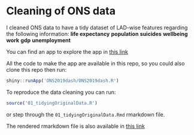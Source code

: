 # Cleaning of ONS data

I cleaned ONS data to have a tidy dataset of LAD-wise features regarding the following information:
__life expectancy__
__population__
__suicides__
__wellbeing__
__work__
__gdp__
__unemployment__

You can find an app to explore the app in [this link](https://lucha6.shinyapps.io/ONS2019dash/)

All the code to make the app are available in this repo, so you could also clone this repo then run:

```R
shiny::runApp('ONS2019dash/ONS2019dash.R')
```

To reproduce the data cleaning you can run:

```R
source('01_tidyingOriginalData.R')
```
 
or step through the `01_tidyingOriginalData.Rmd` rmarkdown file.

The rendered rmarkdown file is also available in [this link](https://rpubs.com/lucha6/ONS2019cleaning)
